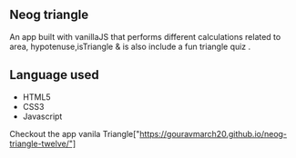 ## Neog triangle

An app built with vanillaJS that performs different calculations related to area, hypotenuse,isTriangle  & is also  include  a fun triangle quiz .

## Language used

- HTML5
- CSS3
- Javascript

Checkout the app vanila Triangle["https://gouravmarch20.github.io/neog-triangle-twelve/"]
